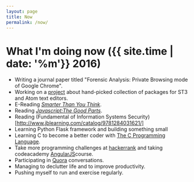 ```yaml
---
layout: page
title: Now
permalink: /now/
---
```


# What I'm doing now ({{ site.time | date: '%m'}} 2016)

* Writing a journal paper titled "Forensic Analysis: Private Browsing mode of Google Chrome".
* Working on a <a href="http://st3-atom.github.io/" target="_blank">project</a> about hand-picked collection of packages for ST3 and Atom text editors.
* E-Reading <a href="http://smarterthanyouthink.net/book/">*Smarter Than You Think*</a>.
* Reading <a href="https://www.goodreads.com/book/show/2998152-javascript">*Javascript:The Good Parts*</a>.
* Reading (Fundamental of Information Systems Security)[http://www.jblearning.com/catalog/9781284031621/]
* Learning Python Flask framework and building something small
* Learning C to become a better coder with <a href="https://www.goodreads.com/book/show/515601.The_C_Programming_Language">The C Programming Language<a/>.     
* Take more programming challenges at <a href="https://www.hackerrank.com" target="_blank">hackerrank</a> and taking codeacademy <a href="https://www.codecademy.com/learn/learn-angularjs">AngularJS</a>course.
* Participating in <a href="https://www.quora.com/profile/Aung-Thu-Rha-Hein" target="_blank">Quora</a> conversations.
* Managing to declutter life and to improve productivity.
* Pushing myself to run and exercise regularly.

